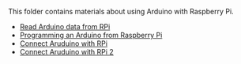This folder contains materials about using Arduino with Raspberry Pi.
+ [Read Arduino data from RPi](https://www.youtube.com/watch?v=YYAsh7HUNNQ)
+ [Programming an Arduino from Raspberry Pi](https://www.youtube.com/watch?v=mfIacE-SPvg)
+ [Connect Aruduino with RPi](https://conoroneill.net/2013/06/05/connecting-an-arduino-to-raspberry-pi-for-the-best-of-both-worlds/)
+ [Connect Aruduino with RPi 2](https://www.sunfounder.com/blog/rpi-ard/)